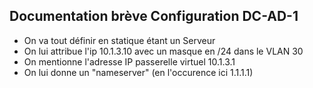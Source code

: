 ## Documentation brève Configuration DC-AD-1

- On va tout définir en statique étant un Serveur
- On lui attribue l'ip 10.1.3.10 avec un masque en /24 dans le VLAN 30
- On mentionne l'adresse IP passerelle virtuel 10.1.3.1
- On lui donne un "nameserver" (en l'occurence ici 1.1.1.1)
